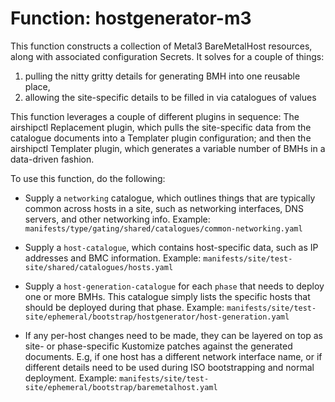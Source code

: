 Function: hostgenerator-m3
==========================

This function constructs a collection of Metal3 BareMetalHost resources,
along with associated configuration Secrets. It solves for a couple of things:

1. pulling the nitty gritty details for generating BMH into one reusable place,
2. allowing the site-specific details to be filled in via catalogues of values

This function leverages a couple of different plugins in sequence:
The airshipctl Replacement plugin, which pulls the site-specific data from
the catalogue documents into a Templater plugin configuration; and then
the airshipctl Templater plugin, which generates a variable number of
BMHs in a data-driven fashion.

To use this function, do the following:

* Supply a `networking` catalogue, which outlines things that are
  typically common across hosts in a site, such as networking interfaces,
  DNS servers, and other networking info.
  Example: `manifests/type/gating/shared/catalogues/common-networking.yaml`

* Supply a `host-catalogue`, which contains host-specific data, such as
  IP addresses and BMC information.
  Example: `manifests/site/test-site/shared/catalogues/hosts.yaml`

* Supply a `host-generation-catalogue` for each `phase` that needs to
  deploy one or more BMHs.  This catalogue simply lists the specific
  hosts that should be deployed during that phase.
  Example: `manifests/site/test-site/ephemeral/bootstrap/hostgenerator/host-generation.yaml`

* If any per-host changes need to be made, they can be layered on top as
  site- or phase-specific Kustomize patches against the generated
  documents.  E.g, if one host has a different network interface name,
  or if different details need to be used during ISO bootstrapping
  and normal deployment.
  Example: `manifests/site/test-site/ephemeral/bootstrap/baremetalhost.yaml`
